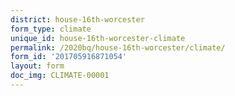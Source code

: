 ```yaml
---
district: house-16th-worcester
form_type: climate
unique_id: house-16th-worcester-climate
permalink: /2020bq/house-16th-worcester/climate/
form_id: '201705916871054'
layout: form
doc_img: CLIMATE-00001
---
```

